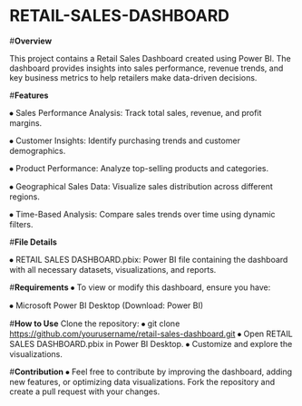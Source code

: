 # RETAIL-SALES-DASHBOARD
#**Overview**

This project contains a Retail Sales Dashboard created using Power BI. The dashboard provides insights into sales performance, revenue trends, and key business metrics to help retailers make data-driven decisions.

#**Features**

⦁ Sales Performance Analysis: Track total sales, revenue, and profit margins.

⦁ Customer Insights: Identify purchasing trends and customer demographics.

⦁ Product Performance: Analyze top-selling products and categories.

⦁ Geographical Sales Data: Visualize sales distribution across different regions.

⦁ Time-Based Analysis: Compare sales trends over time using dynamic filters.

#**File Details**

⦁ RETAIL SALES DASHBOARD.pbix: Power BI file containing the dashboard with all necessary datasets, visualizations, and reports.

#**Requirements**
⦁ To view or modify this dashboard, ensure you have:

⦁ Microsoft Power BI Desktop (Download: Power BI)

#**How to Use**
Clone the repository:
⦁ git clone https://github.com/yourusername/retail-sales-dashboard.git
⦁ Open RETAIL SALES DASHBOARD.pbix in Power BI Desktop.
⦁ Customize and explore the visualizations.

#**Contribution**
⦁ Feel free to contribute by improving the dashboard, adding new features, or optimizing data visualizations. Fork the repository and create a pull request with your changes.
